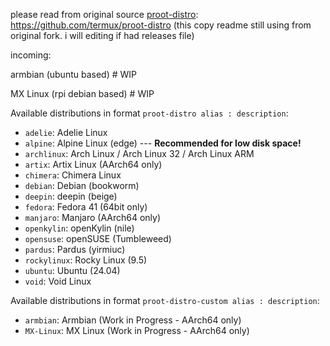 please read from original source [proot-distro]: <https://github.com/termux/proot-distro>
(this copy readme still using from original fork. i will editing if had releases file)


incoming: 


armbian (ubuntu based)  # WIP


MX Linux (rpi debian based) # WIP

Available distributions in format `proot-distro alias : description`: 

* `adelie`: Adelie Linux
* `alpine`: Alpine Linux (edge) \-\-\- **Recommended for low disk space!**
* `archlinux`: Arch Linux / Arch Linux 32 / Arch Linux ARM
* `artix`: Artix Linux (AArch64 only)
* `chimera`: Chimera Linux
* `debian`: Debian (bookworm)
* `deepin`: deepin (beige)
* `fedora`: Fedora 41 (64bit only)
* `manjaro`: Manjaro (AArch64 only)
* `openkylin`: openKylin (nile)
* `opensuse`: openSUSE (Tumbleweed)
* `pardus`: Pardus (yirmiuc)
* `rockylinux`: Rocky Linux (9.5)
* `ubuntu`: Ubuntu (24.04)
* `void`: Void Linux

Available distributions in format `proot-distro-custom alias : description`: 

*  `armbian`: Armbian (Work in Progress - AArch64 only)
* `MX-Linux`: MX Linux  (Work in Progress - AArch64 only)


[proot-distro]: <https://github.com/termux/proot-distro>
[Termux]: <https://termux.com>
[proot]: <https://github.com/termux/proot>
